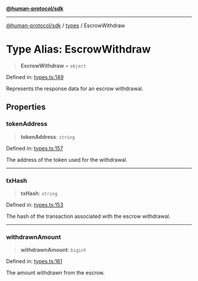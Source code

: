 [**@human-protocol/sdk**](../../README.md)

***

[@human-protocol/sdk](../../modules.md) / [types](../README.md) / EscrowWithdraw

# Type Alias: EscrowWithdraw

> **EscrowWithdraw** = `object`

Defined in: [types.ts:149](https://github.com/humanprotocol/human-protocol/blob/d67d122403122f60659ce3c7e533ed3853fb3730/packages/sdk/typescript/human-protocol-sdk/src/types.ts#L149)

Represents the response data for an escrow withdrawal.

## Properties

### tokenAddress

> **tokenAddress**: `string`

Defined in: [types.ts:157](https://github.com/humanprotocol/human-protocol/blob/d67d122403122f60659ce3c7e533ed3853fb3730/packages/sdk/typescript/human-protocol-sdk/src/types.ts#L157)

The address of the token used for the withdrawal.

***

### txHash

> **txHash**: `string`

Defined in: [types.ts:153](https://github.com/humanprotocol/human-protocol/blob/d67d122403122f60659ce3c7e533ed3853fb3730/packages/sdk/typescript/human-protocol-sdk/src/types.ts#L153)

The hash of the transaction associated with the escrow withdrawal.

***

### withdrawnAmount

> **withdrawnAmount**: `bigint`

Defined in: [types.ts:161](https://github.com/humanprotocol/human-protocol/blob/d67d122403122f60659ce3c7e533ed3853fb3730/packages/sdk/typescript/human-protocol-sdk/src/types.ts#L161)

The amount withdrawn from the escrow.
